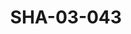 ---
pid: SHA-03-043
title: SHA-03-043
language: en
collection: Sharhabil Ahmed
original_label: 
rights: Sharhabil Ahmed
location_of_original: Sharhabil Ahmed
photographer_or_studio: 
scanned_from: photograph 16.5 by 21.4
_date: '1961'
location: Khartoum, Omdurman Sports Club
description: 'Beginning of the band Kamil Hussain Sharhabil Ahmed ''Ali Nur al Jalil
  Hussain Babikir Awad ''Ali Akrit Ahmed Daoud '
additional_notes: 
permission_display: 'yes'
on_server: 'no'
on_website: 'no'
permalink: /archive/en/sha-03-043.html
layout: photo-page
---